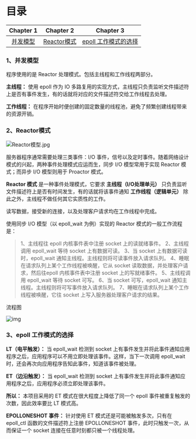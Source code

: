 # 目录

|     Chapter 1      |        Chapter 2        |            Chapter 3            |
| :----------------: | :---------------------: | :-----------------------------: |
| [并发模型](#model) | [Reactor模式](#Reactor) | [epoll 工作模式的选择](#select) |

### <span id = "model">1、并发模型</span>

程序使用的是 Reactor 处理模式。包括主线程和工作线程两部分。

**主线程：** 使用 epoll 作为 IO 多路复用的实现方式，主线程只负责监听文件描述符上是否有事件发生，有的话就将对应的文件描述符交给工作线程去处理。

**工作线程：** 在程序开始时便创建的固定数量的线程池，避免了频繁创建线程带来的资源开销。

### <span id = "Reactor">2、Reactor模式</span>

![Reactor模型.jpg](https://i.loli.net/2019/04/19/5cb92928d4004.jpg)

服务器程序通常需要处理三类事件：I/O 事件，信号以及定时事件。随着网络设计模式的兴起，两种事件处理模式应运而生，同步 I/O 模型常用于实现 Reactor 模式；而异步 I/O 模型则用于 Proactor 模式。

**Reactor 模式** 是一种事件处理模式，它要求 **主线程（I/O处理单元）** 只负责监听文件描述符上是否有时间发生，有的话就将该事件通知 **工作线程（逻辑单元）** 除此之外，主线程不做任何其它实质性的工作。

读写数据，接受新的连接，以及处理客户请求均在工作线程中完成。

使用同步 I/O 模型（以 epoll_wait 为例）实现的 Reactor 模式的一般工作流程是：

> 1、主线程往 epoll 内核事件表中注册 socket 上的读就绪事件。
> 2、主线程调用 epoll_wait 等待 socket 上有数据可读。
> 3、当 socket 上有数据可读时，epoll_wait 通知主线程。主线程则将可读事件放入请求队列。
> 4、睡眠在请求队列上某个工作线程被唤醒，它从 socket 读取数据，并处理客户请求，然后往epoll 内核事件表中注册 socket 上的写就绪事件。
> 5、主线程调用 epoll_wait 等待 socket 可写。
> 6、当 socket 可写，epoll_wait 通知主线程。主线程则将可写事件放入请求队列。
> 7、睡眠在请求队列上某个工作线程被唤醒，它往 socket 上写入服务器处理客户请求的结果。

流程图

![img](https://pic1.zhimg.com/80/v2-1f6f0caee133fde633b7cda601e87cd8_hd.jpg)

### <span id = "select">3、epoll 工作模式的选择</span>

 **LT（电平触发）：** 当 epoll_wait 检测到 socket 上有事件发生并将此事件通知应用程序之后，应用程序可以不用立即处理该事件。这样，当下一次调用  epoll_wait  时，还会再次向应用程序告知此事件，知道该事件被处理。

**ET（边沿触发）：** 当 epoll_wait 检测到 socket 上有事件发生并将此事件通知应用程序之后，应用程序必须立即处理该事件。

**所以：** 本项目采用的 ET 模式在很大程度上降低了同一个 epoll 事件被重复触发的次数，因此效率要比 LT 模式高。

**EPOLLONESHOT 事件：** 针对使用 ET 模式还是可能被触发多次，只有在 epoll_ctl 函数的文件描述符上注册 EPOLLONESHOT 事件，此时只触发一次，从而保证一个 socket 连接在任意时刻都只被一个线程处理。
